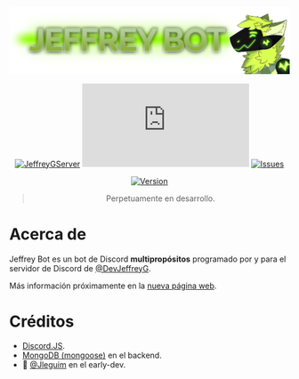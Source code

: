 <div align="center">
  <a href=https://discord.gg/fJvVgkN><img src="src/resources/imgs/GitBanner.png"></a>
  
  [![JeffreyGServer](https://img.shields.io/discord/447797737216278528.svg?label=JG%20Server&logo=Discord&color=%235865F2&style=for-the-badge)](https://discord.gg/fJvVgkN)
  [![DiscordJS](https://img.shields.io/github/package-json/dependency-version/devjeffreyg/jeffreybot/discord.js?label=D.JS&style=for-the-badge&color=%235865F2)](https://npmjs.com/package/discord.js)
  [![Issues](https://img.shields.io/github/issues-raw/devjeffreyg/jeffreybot?style=for-the-badge)](https://github.com/DevJeffreyG/JeffreyBot/issues?q=is%3Aissue+is%3Aopen)
  
  [![Version](https://img.shields.io/github/package-json/v/devjeffreyg/jeffreybot?label=JeffreyBot&style=for-the-badge)](https://github.com/DevJeffreyG/JeffreyBot)

  > Perpetuamente en desarrollo.
</div>

# Acerca de
Jeffrey Bot es un bot de Discord **multipropósitos** programado por y para el servidor de Discord de [@DevJeffreyG](https://github.com/DevJeffreyG).

Más información próximamente en la [nueva página web](https://jeffreybot.onrender.com/).

# Créditos
- [Discord.JS](https://github.com/discordjs/discord.js).
- [MongoDB (mongoose)](https://www.mongodb.com) en el backend.
- 💜 [@Jleguim](https://github.com/Jleguim/) en el early-dev.
